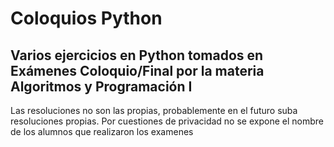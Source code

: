 # Coloquios Python

## Varios ejercicios en Python tomados en Exámenes Coloquio/Final por la materia Algoritmos y Programación I

Las resoluciones no son las propias, probablemente en el futuro suba resoluciones propias. Por cuestiones de privacidad no se expone el nombre de los alumnos que realizaron los examenes
